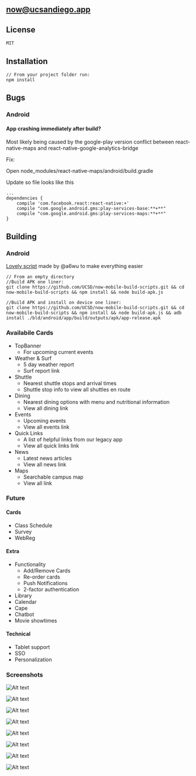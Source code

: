 ## now@ucsandiego.app

## License

	MIT

## Installation

	// From your project folder run:
	npm install

## Bugs

### Android
#### App crashing immediately after build?

Most likely being caused by the google-play version conflict between react-native-maps and react-native-google-analytics-bridge

Fix:

Open node_modules/react-native-maps/android/build.gradle

Update so file looks like this

	...
	dependencies {
		compile 'com.facebook.react:react-native:+'
		compile "com.google.android.gms:play-services-base:**+**"
		compile "com.google.android.gms:play-services-maps:**+**"
	}


## Building

### Android
[Lovely script](https://github.com/UCSD/now-mobile-build-scripts) made by @a6wu to make everything easier

	// From an empty directory
	//Build APK one liner:
	git clone https://github.com/UCSD/now-mobile-build-scripts.git && cd now-mobile-build-scripts && npm install && node build-apk.js

	//Build APK and install on device one liner:
	git clone https://github.com/UCSD/now-mobile-build-scripts.git && cd now-mobile-build-scripts && npm install && node build-apk.js && adb install ./bld/android/app/build/outputs/apk/app-release.apk

### Availabile Cards
* TopBanner
	* For upcoming current events
* Weather & Surf
	* 5 day weather report
	* Surf report link
* Shuttle
	* Nearest shuttle stops and arrival times
	* Shuttle stop info to view all shuttles en route
* Dining
	* Nearest dining options with menu and nutritional information
	* View all dining link
* Events
	* Upcoming events
	* View all events link
* Quick Links
	* A list of helpful links from our legacy app
	* View all quick links link
* News
	* Latest news articles
	* View all news link
* Maps
	* Searchable campus map
	* View all link

### Future
#### Cards
* Class Schedule
* Survey
* WebReg

#### Extra
* Functionality
	* Add/Remove Cards
	* Re-order cards
	* Push Notifications
	* 2-factor authentication
* Library
* Calendar
* Cape
* Chatbot
* Movie showtimes

#### Technical
* Tablet support
* SSO
* Personalization


### Screenshots
![Alt text](/../screenshots/screenshots/splash.png?raw=true "Splash Screen")

![Alt text](/../screenshots/screenshots/weather.png?raw=true "Weather")

![Alt text](/../screenshots/screenshots/events.png?raw=true "Events")

![Alt text](/../screenshots/screenshots/news.png?raw=true "News")

![Alt text](/../screenshots/screenshots/dining.png?raw=true "Dining")

![Alt text](/../screenshots/screenshots/nearby.png?raw=true "Nearby Places")

![Alt text](/../screenshots/screenshots/shuttle_detail.png?raw=true "Shuttle Detail")

![Alt text](/../screenshots/screenshots/all_events.png?raw=true "All Events")
